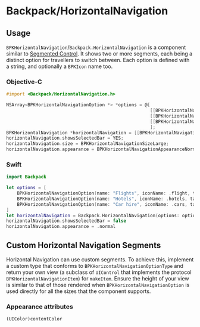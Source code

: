 # Backpack/HorizontalNavigation

## Usage

`BPKHorizontalNavigation`/`Backpack.HorizontalNavigation` is a component similar to [Segmented Control](https://developer.apple.com/design/human-interface-guidelines/ios/controls/segmented-controls/). It shows two or more segments, each being a distinct option for travellers to switch between. Each option is defined with a string, and optionally a `BPKIcon` name too.

### Objective-C

```objective-c
#import <Backpack/HorizontalNavigation.h>

NSArray<BPKHorizontalNavigationOption *> *options = @[
                                                      [[BPKHorizontalNavigationOption alloc] initWithName:@"Flights" tag:0],
                                                      [[BPKHorizontalNavigationOption alloc] initWithName:@"Hotels" tag:1],
                                                      [[BPKHorizontalNavigationOption alloc] initWithName:@"Car hire" tag:2]
                                                      ];
BPKHorizontalNavigation *horizontalNavigation = [[BPKHorizontalNavigation alloc] initWithOptions:options selected:0];
horizontalNavigation.showsSelectedBar = YES;
horizontalNavigation.size = BPKHorizontalNavigationSizeLarge;
horizontalNavigation.appearance = BPKHorizontalNavigationAppearanceNormal;
```

### Swift

```swift
import Backpack

let options = [
    BPKHorizontalNavigationOption(name: "Flights", iconName: .flight, tag:0),
    BPKHorizontalNavigationOption(name: "Hotels", iconName: .hotels, tag:1),
    BPKHorizontalNavigationOption(name: "Car hire", iconName: .cars, tag:2)
]
let horizontalNavigation = Backpack.HorizontalNavigation(options: options, selected:0)
horizontalNavigation.showsSelectedBar = false
horizontalNavigation.appearance = .normal
```

## Custom Horizontal Navigation Segments

Horizontal Navigation can use custom segments. To achieve this, implement a custom type that conforms to `BPKHorizontalNavigationOptionType` and return your own view (a subclass of `UIControl` that implements the protocol `BPKHorizontalNavigationItem`) for `makeItem`. Ensure the height of your view is similar to that of those rendered when `BPKHorizontalNavigationOption` is used directly for all the sizes that the component supports.

### Appearance attributes
`(UIColor)contentColor`
